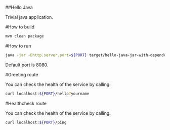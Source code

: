 ##Hello Java

Trivial java application.

#How to build

```sh
mvn clean package
```

#How to run

```sh
java -jar -Dhttp.server.port=${PORT} target/hello-java-jar-with-dependencies.jar
```

Default port is 8080.

#Greeting route

You can check the health of the service by calling:

```sh
curl localhost:${PORT}/hello?yourname
```


#Healthcheck route

You can check the health of the service by calling:

```sh
curl localhost:${PORT}/ping
```

